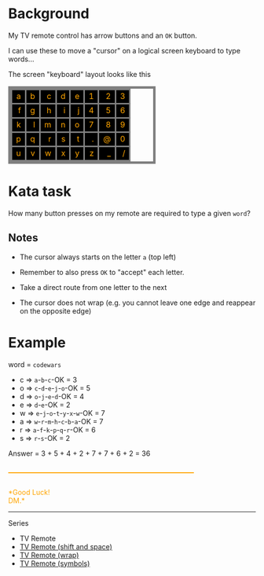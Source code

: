 # Background

My TV remote control has arrow buttons and an `OK` button.

I can use these to move a "cursor" on a logical screen keyboard to type words...

The screen "keyboard" layout looks like this

<style>
  #tvkb {
    width : 300px;
    border: 5px solid gray; border-collapse: collapse;
  }
  #tvkb td {
    color : orange;
    background-color : black;
    text-align : right;
    border: 3px solid gray; border-collapse: collapse;
  }
</style>

<table id = "tvkb">
<tr><td>a<td>b<td>c<td>d<td>e<td>1<td>2<td>3</tr>
<tr><td>f<td>g<td>h<td>i<td>j<td>4<td>5<td>6</tr>
<tr><td>k<td>l<td>m<td>n<td>o<td>7<td>8<td>9</tr>
<tr><td>p<td>q<td>r<td>s<td>t<td>.<td>@<td>0</tr>
<tr><td>u<td>v<td>w<td>x<td>y<td>z<td>_<td>/</tr>
</table>

# Kata task

How many button presses on my remote are required to type a given `word`?

## Notes

* The cursor always starts on the letter `a` (top left)

* Remember to also press `OK` to "accept" each letter.

* Take a direct route from one letter to the next

* The cursor does not wrap (e.g. you cannot leave one edge and reappear on the opposite edge)

# Example

word = `codewars`

* c => `a`-`b`-`c`-OK = 3
* o => `c`-`d`-`e`-`j`-`o`-OK = 5
* d => `o`-`j`-`e`-`d`-OK = 4
* e => `d`-`e`-OK = 2
* w => `e`-`j`-`o`-`t`-`y`-`x`-`w`-OK = 7
* a => `w`-`r`-`m`-`h`-`c`-`b`-`a`-OK = 7
* r => `a`-`f`-`k`-`p`-`q`-`r`-OK = 6
* s => `r`-`s`-OK = 2

Answer = 3 + 5 + 4 + 2 + 7 + 7 + 6 + 2 = 36

<hr style="background-color:orange;height:2px;width:75%;margin-top:30px;margin-bottom:30px;"/>

<span style="color:orange;">
*Good Luck!<br/>
DM.*
</span>

<hr>

Series
* TV Remote
* <a href=https://www.codewars.com/kata/tv-remote-shift-and-space>TV Remote (shift and space)
* <a href=https://www.codewars.com/kata/tv-remote-wrap>TV Remote (wrap)</a>
* <a href=https://www.codewars.com/kata/tv-remote-symbols>TV Remote (symbols)</a>
</a>

